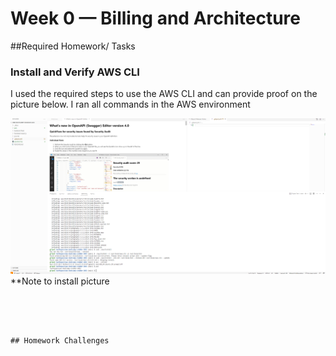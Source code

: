 # Week 0 — Billing and Architecture

##Required Homework/ Tasks 

### Install and Verify AWS CLI

I used the required steps to use the AWS CLI and can provide proof on the picture below. I ran all commands in the AWS environment 

![INstalling AWS CLI](assets/CLI_Linux_install.png)
**Note to install picture
```




## Homework Challenges 
